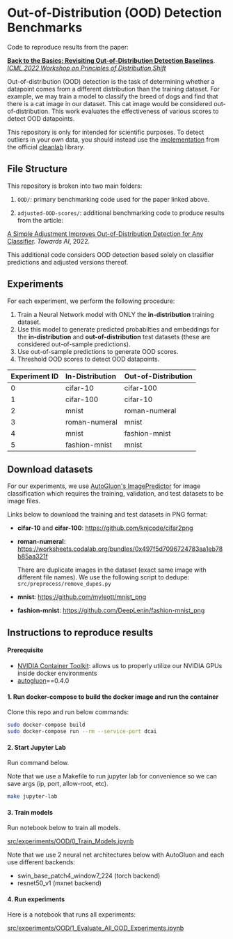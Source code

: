# Out-of-Distribution (OOD) Detection Benchmarks

Code to reproduce results from the paper:

[**Back to the Basics: Revisiting Out-of-Distribution Detection Baselines**](https://arxiv.org/abs/2207.03061). [*ICML 2022 Workshop on Principles of Distribution Shift*](https://icml.cc/Conferences/2022/ScheduleMultitrack?event=20541)

Out-of-distribution (OOD) detection is the task of determining whether a datapoint comes from a different distribution than the training dataset. For example, we may train a model to classify the breed of dogs and find that there is a cat image in our dataset. This cat image would be considered out-of-distribution. 
This work evaluates the effectiveness of various scores to detect OOD datapoints.

This repository is only for intended for scientific purposes. To detect outliers in your own data, you should instead use the [implementation](https://docs.cleanlab.ai/stable/tutorials/outliers.html) from the official [cleanlab](https://github.com/cleanlab/cleanlab) library.

## File Structure
This repository is broken into two main folders:

1. `OOD/`: primary benchmarking code used for the paper linked above.

2. `adjusted-OOD-scores/`: additional benchmarking code to produce results from the article:

[A Simple Adjustment Improves Out-of-Distribution Detection for Any Classifier](https://pub.towardsai.net/a-simple-adjustment-improves-out-of-distribution-detection-for-any-classifier-5e96bbb2d627). *Towards AI*, 2022.

This additional code considers OOD detection based solely on classifier predictions and adjusted versions thereof. 


## Experiments

For each experiment, we perform the following procedure:

1. Train a Neural Network model with ONLY the **in-distribution** training dataset.
2. Use this model to generate predicted probabilties and embeddings for the **in-distribution** and **out-of-distribution** test datasets (these are considered out-of-sample predictions).
3. Use out-of-sample predictions to generate OOD scores.
4. Threshold OOD scores to detect OOD datapoints.

| Experiment ID | In-Distribution | Out-of-Distribution |
| :------------ | :-------------- | :------------------ |
| 0             | cifar-10        | cifar-100           |
| 1             | cifar-100       | cifar-10            |
| 2             | mnist           | roman-numeral       |
| 3             | roman-numeral   | mnist               |
| 4             | mnist           | fashion-mnist       |
| 5             | fashion-mnist   | mnist               |



## Download datasets

For our experiments, we use [AutoGluon's ImagePredictor](https://auto.gluon.ai/dev/tutorials/image_prediction/beginner.html) for image classification which requires the training, validation, and test datasets to be image files.

Links below to download the training and test datasets in PNG format:

- **cifar-10** and **cifar-100**:
  https://github.com/knjcode/cifar2png

- **roman-numeral**:
  https://worksheets.codalab.org/bundles/0x497f5d7096724783aa1eb78b85aa321f

  There are duplicate images in the dataset (exact same image with different file names). We use the following script to dedupe: `src/preprocess/remove_dupes.py`

- **mnist**:
  https://github.com/myleott/mnist_png

- **fashion-mnist**:
  https://github.com/DeepLenin/fashion-mnist_png


## Instructions to reproduce results

#### Prerequisite

- [NVIDIA Container Toolkit](https://github.com/NVIDIA/nvidia-docker): allows us to properly utilize our NVIDIA GPUs inside docker environments
- [autogluon](https://auto.gluon.ai/stable/index.html)==0.4.0


#### 1. Run docker-compose to build the docker image and run the container

Clone this repo and run below commands:

```bash
sudo docker-compose build
sudo docker-compose run --rm --service-port dcai
```


#### 2. Start Jupyter Lab

Run command below.

Note that we use a Makefile to run jupyter lab for convenience so we can save args (ip, port, allow-root, etc).

```bash
make jupyter-lab
```


#### 3. Train models

Run notebook below to train all models.

[src/experiments/OOD/0_Train_Models.ipynb](https://github.com/JohnsonKuan/ood-detection-benchmarks/blob/main/src/experiments/OOD/0_Train_Models.ipynb)

Note that we use 2 neural net architectures below with AutoGluon and each use different backends:

- swin_base_patch4_window7_224 (torch backend)
- resnet50_v1 (mxnet backend)


#### 4. Run experiments

Here is a notebook that runs all experiments:

[src/experiments/OOD/1_Evaluate_All_OOD_Experiments.ipynb](https://github.com/JohnsonKuan/ood-detection-benchmarks/blob/main/src/experiments/OOD/1_Evaluate_All_OOD_Experiments.ipynb)
